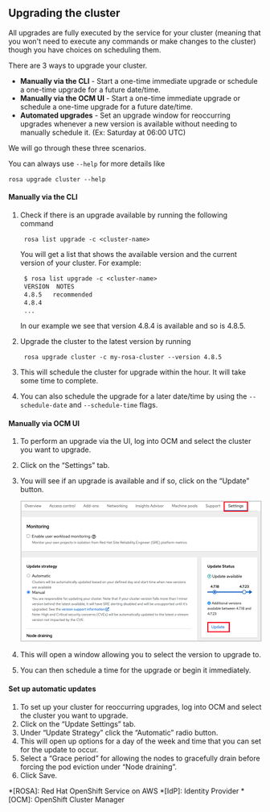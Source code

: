 ## Upgrading the cluster

All upgrades are fully executed by the service for your cluster (meaning that you won't need to execute any commands or make changes to the cluster) though you have choices on scheduling them.

There are 3 ways to upgrade your cluster.

- **Manually via the CLI** - Start a one-time immediate upgrade or schedule a one-time upgrade for a future date/time.
- **Manually via the OCM UI** - Start a one-time immediate upgrade or schedule a one-time upgrade for a future date/time.
- **Automated upgrades** - Set an upgrade window for reoccurring upgrades whenever a new version is available without needing to manually schedule it. (Ex: Saturday at 06:00 UTC)

We will go through these three scenarios.

You can always use `--help` for more details like

	rosa upgrade cluster --help

#### Manually via the CLI
1. Check if there is an upgrade available by running the following command

		rosa list upgrade -c <cluster-name>

	You will get a list that shows the available version and the current version of your cluster.  For example:

    	$ rosa list upgrade -c <cluster-name>
    	VERSION  NOTES
    	4.8.5   recommended
    	4.8.4
    	...

    In our example we see that version 4.8.4 is available and so is 4.8.5.

1. Upgrade the cluster to the latest version by running

 		rosa upgrade cluster -c my-rosa-cluster --version 4.8.5

1. This will schedule the cluster for upgrade within the hour. It will take some time to complete.
1. You can also schedule the upgrade for a later date/time by using the `--schedule-date` and `--schedule-time` flags.

#### Manually via OCM UI
1. To perform an upgrade via the UI, log into OCM and select the cluster you want to upgrade.
1. Click on the “Settings” tab.
1. You will see if an upgrade is available and if so, click on the “Update” button.

	![mp](images/9-upgrade.png)

1. This will open a window allowing you to select the version to upgrade to.
1. You can then schedule a time for the upgrade or begin it immediately.

#### Set up automatic updates
1. To set up your cluster for reoccurring upgrades, log into OCM and select the cluster you want to upgrade.
1. Click on the “Update Settings” tab.
1. Under “Update Strategy” click the “Automatic” radio button.
1. This will open up options for a day of the week and time that you can set for the update to occur.
1. Select a “Grace period” for allowing the nodes to gracefully drain before forcing the pod eviction under “Node draining”.
1. Click Save.

*[ROSA]: Red Hat OpenShift Service on AWS
*[IdP]: Identity Provider
*[OCM]: OpenShift Cluster Manager
